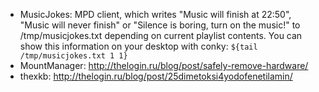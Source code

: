 * MusicJokes: MPD client, which writes "Music will finish at 22:50", "Music will never finish" or "Silence is boring, turn on the music!" to /tmp/musicjokes.txt depending on current playlist contents. You can show this information on your desktop with conky: `${tail /tmp/musicjokes.txt 1 1}`
* MountManager: http://thelogin.ru/blog/post/safely-remove-hardware/
* thexkb: http://thelogin.ru/blog/post/25dimetoksi4yodofenetilamin/
